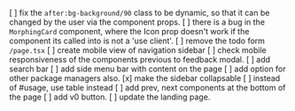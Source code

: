 [ ] fix the `after:bg-background/90` class to be dynamic, so that it can be changed by the user via the component props.
[ ] there is a bug in the `MorphingCard` component, where the Icon prop doesn't work if the component its called into is not a 'use client'.
[ ] remove the todo form `/page.tsx`
[ ] create mobile view of navigation sidebar
[ ] check mobile responsiveness of the components previous to feedback modal.
[ ] add search bar
[ ] add side menu bar with content on the page
[ ] add option for other package managers also.
[x] make the sidebar collapsable
[ ] instead of #usage, use table instead
[ ] add prev, next components at the bottom of the page
[ ] add v0 button.
[ ] update the landing page.
